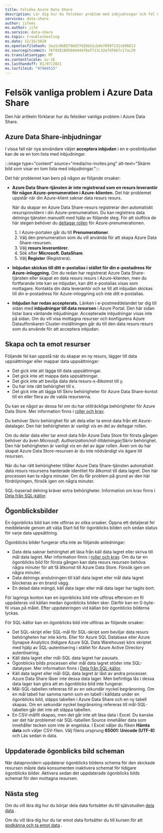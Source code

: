 ```yaml
---
title: Felsöka Azure Data Share
description: Lär dig hur du felsöker problem med inbjudningar och fel när du skapar eller tar emot data resurser i Azure Data Share.
services: data-share
author: jifems
ms.author: jife
ms.service: data-share
ms.topic: troubleshooting
ms.date: 12/16/2020
ms.openlocfilehash: 3aa1c0b8579bd37d2bb51cbde70997131c696813
ms.sourcegitcommit: f6f928180504444470af713c32e7df667c17ac20
ms.translationtype: MT
ms.contentlocale: sv-SE
ms.lasthandoff: 01/07/2021
ms.locfileid: "97964515"
---
```

# <a name="troubleshoot-common-problems-in-azure-data-share"></a>Felsök vanliga problem i Azure Data Share 

Den här artikeln förklarar hur du felsöker vanliga problem i Azure Data Share. 

## <a name="azure-data-share-invitations"></a>Azure Data Share-inbjudningar 

I vissa fall när nya användare väljer **acceptera inbjudan** i en e-postinbjudan kan de se en tom lista med inbjudningar. 

:::image type="content" source="media/no-invites.png" alt-text="Skärm bild som visar en tom lista med inbjudningar.":::

Det här problemet kan bero på någon av följande orsaker:

* **Azure Data Share-tjänsten är inte registrerad som en resurs leverantör för någon Azure-prenumeration i Azure-klienten.** Det här problemet uppstår när din Azure-klient saknar data resurs resurs. 

    När du skapar en Azure Data Share-resurs registrerar den automatiskt resursprovidern i din Azure-prenumeration. Du kan registrera data delnings tjänsten manuellt med hjälp av följande steg. För att slutföra de här stegen behöver du [deltagar rollen](../role-based-access-control/built-in-roles.md#contributor) för Azure-prenumerationen. 

    1. I Azure-portalen går du till **Prenumerationer**.
    1. Välj den prenumeration som du vill använda för att skapa Azure Data Share-resursen.
    1. Välj **resurs leverantörer**.
    1. Sök efter **Microsoft. DataShare**.
    1. Välj **Register** (Registrera).

* **Inbjudan skickas till ditt e-postalias i stället för din e-postadress för Azure-inloggning.** Om du redan har registrerat Azure Data Share-tjänsten eller skapat en data resurs resurs i Azure-klienten, men du fortfarande inte kan se inbjudan, kan ditt e-postalias visas som mottagare. Kontakta din data leverantör och se till att inbjudan skickas till din e-postadress för Azure-inloggning och inte ditt e-postalias.

* **Inbjudan har redan accepterats.** Länken i e-postmeddelandet tar dig till sidan med **inbjudningar till data resursen** i Azure Portal. Den här sidan listar bara väntande inbjudningar. Accepterade inbjudningar visas inte på sidan. Om du vill visa mottagna resurser och konfigurera Azure Datautforskaren Cluster-inställningen går du till den data resurs resurs som du använde för att acceptera inbjudan.

## <a name="creating-and-receiving-shares"></a>Skapa och ta emot resurser

Följande fel kan uppstå när du skapar en ny resurs, lägger till data uppsättningar eller mappar data uppsättningar:

* Det gick inte att lägga till data uppsättningar.
* Det gick inte att mappa data uppsättningar.
* Det gick inte att bevilja data dela resurs-x-åtkomst till y.
* Du har inte rätt behörighet till x.
* Det gick inte att lägga till Skriv behörigheter för Azure Data Share-kontot till en eller flera av de valda resurserna.

Du kan se något av dessa fel om du har otillräckliga behörigheter för Azure Data Store. Mer information finns i [roller och krav](concepts-roles-permissions.md). 

Du behöver Skriv behörighet för att dela eller ta emot data från ett Azure-datalager. Den här behörigheten är vanligt vis en del av deltagar rollen. 

Om du delar data eller tar emot data från Azure Data Store för första gången behöver du även *Microsoft. Authorization/roll-tilldelningar/Skriv* behörighet. Den här behörigheten är vanligt vis en del av ägar rollen. Även om du har skapat Azure Data Store-resursen är du inte nödvändigt vis ägare till resursen. 

När du har rätt behörigheter tillåter Azure Data Share-tjänsten automatiskt data resurs resursens hanterade identitet för åtkomst till data lagret. Den här processen kan ta några minuter. Om du får problem på grund av den här fördröjningen, försök igen om några minuter.

SQL-baserad delning kräver extra behörigheter. Information om krav finns i [Dela från SQL-källor](how-to-share-from-sql.md).

## <a name="snapshots"></a>Ögonblicksbilder
En ögonblicks bild kan inte utföras av olika orsaker. Öppna ett detaljerat fel meddelande genom att välja Start tid för ögonblicks bilden och sedan status för varje data uppsättning. 

Ögonblicks bilder fungerar ofta inte av följande anledningar:

* Data dela saknar behörighet att läsa från käll data lagret eller skriva till mål data lagret. Mer information finns i [roller och krav](concepts-roles-permissions.md). Om du tar en ögonblicks bild för första gången kan data resurs resursen behöva några minuter för att få åtkomst till Azure Data Store. Försök igen om några minuter.
* Data delnings anslutningen till käll data lagret eller mål data lagret blockeras av en brand vägg.
* En delad data mängd, käll data lager eller mål data lager har tagits bort.

För lagrings konton kan en ögonblicks bild inte utföras eftersom en fil uppdateras vid källan medan ögonblicks bilden sker. Därför kan en 0-byte-fil visas på målet. Efter uppdateringen vid källan bör ögonblicks bilderna lyckas.

För SQL-källor kan en ögonblicks bild inte utföras av följande orsaker:

* Det SQL-skript eller SQL-mål för SQL-skript som beviljar data resurs behörigheten har inte körts. Eller för Azure SQL Database eller Azure Synapse Analytics (tidigare Azure SQL Data Warehouse) körs skriptet med hjälp av SQL-autentisering i stället för Azure Active Directory autentisering.  
* Käll data lagret eller mål-SQL data lagret har pausats.
* Ögonblicks bilds processen eller mål data lagret stöder inte SQL-datatyper. Mer information finns i [Dela från SQL-källor](how-to-share-from-sql.md#supported-data-types).
* Käll data lagret eller mål-SQL data lagret är låst av andra processer. Azure Data Share låser inte dessa data lager. Men befintliga lås i dessa data lager kan göra att en ögonblicks bild inte fungerar.
* Mål-SQL-tabellen refereras till av en sekundär nyckel begränsning. Om en mål tabell har samma namn som en tabell i källdata under en ögonblicks bild, släpps tabellen i Azure Data Share och en ny tabell skapas. Om en sekundär nyckel begränsning refereras till mål-SQL-tabellen går det inte att släppa tabellen.
* En CSV-målfil skapas, men det går inte att läsa data i Excel. Du kanske ser det här problemet när SQL-tabellen Source innehåller data som innehåller tecken som inte är engelska. I Excel väljer du fliken **Hämta data** och väljer CSV-filen. Välj filens ursprung **65001: Unicode (UTF-8)** och Läs sedan in data.

## <a name="updated-snapshot-schedules"></a>Uppdaterade ögonblicks bild scheman
När dataprovidern uppdaterar ögonblicks bildens schema för den skickade resursen måste data konsumenten inaktivera schemat för tidigare ögonblicks bilder. Aktivera sedan det uppdaterade ögonblicks bilds schemat för den mottagna resursen. 

## <a name="next-steps"></a>Nästa steg

Om du vill lära dig hur du börjar dela data fortsätter du till självstudien [dela data](share-your-data.md) . 

Om du vill lära dig hur du tar emot data fortsätter du till kursen för att [godkänna och ta emot data](subscribe-to-data-share.md) .